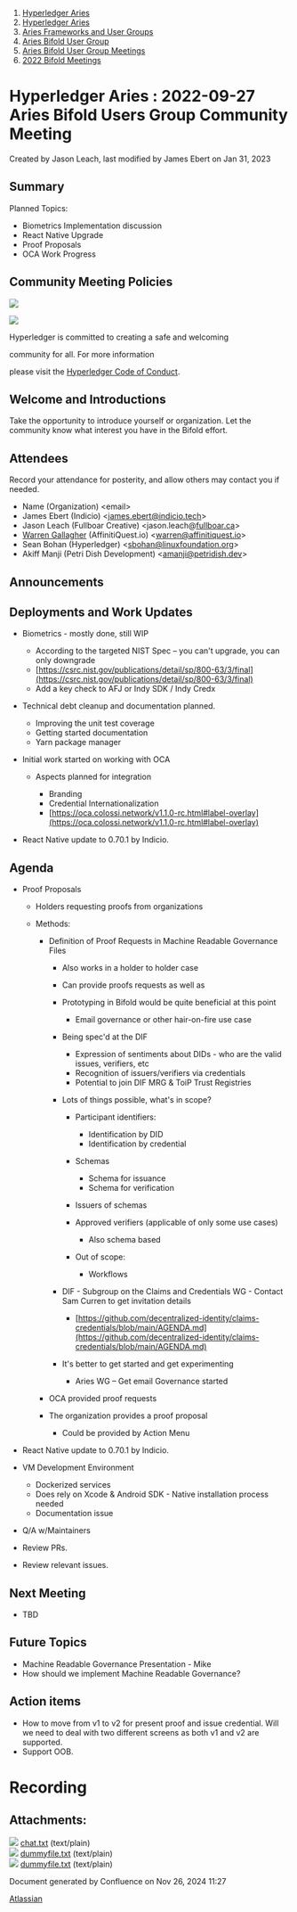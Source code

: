 1. [Hyperledger Aries](index.html)
2. [Hyperledger Aries](Hyperledger-Aries_18481154.html)
3. [Aries Frameworks and User Groups](Aries-Frameworks-and-User-Groups_18481290.html)
4. [Aries Bifold User Group](Aries-Bifold-User-Group_18490719.html)
5. [Aries Bifold User Group Meetings](Aries-Bifold-User-Group-Meetings_18490725.html)
6. [2022 Bifold Meetings](2022-Bifold-Meetings_18515892.html)

# Hyperledger Aries : 2022-09-27 Aries Bifold Users Group Community Meeting

Created by Jason Leach, last modified by James Ebert on Jan 31, 2023

## Summary

Planned Topics:

- Biometrics Implementation discussion
- React Native Upgrade
- Proof Proposals
- OCA Work Progress

## Community Meeting Policies

![](https://wiki.hyperledger.org/download/attachments/29034696/Antitrustnotice.png?version=1&modificationDate=1581695654000&api=v2)

![](https://wiki.hyperledger.org/download/attachments/2392771/welcome.png?version=2&modificationDate=1572450107000&api=v2)

Hyperledger is committed to creating a safe and welcoming

community for all. For more information

please visit the [Hyperledger Code of Conduct](https://lf-hyperledger.atlassian.net/wiki/display/HYP/Hyperledger+Code+of+Conduct).

## Welcome and Introductions

Take the opportunity to introduce yourself or organization. Let the community know what interest you have in the Bifold effort.

## Attendees

Record your attendance for posterity, and allow others may contact you if needed.

- Name (Organization) &lt;email&gt;
- James Ebert (Indicio) &lt;james.ebert@indicio.tech&gt;
- Jason Leach (Fullboar Creative) &lt;jason.leach@[fullboar.ca](http://fullboar.ca)&gt;
- [Warren Gallagher](https://lf-hyperledger.atlassian.net/wiki/people/557058:98b910cc-1131-4987-bc79-b6c4681c64ab?ref=confluence) (AffinitiQuest.io) &lt;warren@affinitiquest.io&gt;
- Sean Bohan (Hyperledger) &lt;sbohan@linuxfoundation.org&gt;
- Akiff Manji (Petri Dish Development) &lt;amanji@petridish.dev&gt;

## Announcements

## Deployments and Work Updates

- Biometrics - mostly done, still WIP
  
  - According to the targeted NIST Spec – you can't upgrade, you can only downgrade
  - [https://csrc.nist.gov/publications/detail/sp/800-63/3/final](https://csrc.nist.gov/publications/detail/sp/800-63/3/final)
  - Add a key check to AFJ or Indy SDK / Indy Credx
- Technical debt cleanup and documentation planned.
  
  - Improving the unit test coverage
  - Getting started documentation
  - Yarn package manager
- Initial work started on working with OCA
  
  - Aspects planned for integration
    
    - Branding
    - Credential Internationalization
    - [https://oca.colossi.network/v1.1.0-rc.html#label-overlay](https://oca.colossi.network/v1.1.0-rc.html#label-overlay)
- React Native update to 0.70.1 by Indicio.

## Agenda

- Proof Proposals
  
  - Holders requesting proofs from organizations
  - Methods:
    
    - Definition of Proof Requests in Machine Readable Governance Files
      
      - Also works in a holder to holder case
      - Can provide proofs requests as well as
      - Prototyping in Bifold would be quite beneficial at this point
        
        - Email governance or other hair-on-fire use case
      - Being spec'd at the DIF
        
        - Expression of sentiments about DIDs - who are the valid issues, verifiers, etc
        - Recognition of issuers/verifiers via credentials
        - Potential to join DIF MRG &amp; ToiP Trust Registries
      - Lots of things possible, what's in scope?
        
        - Participant identifiers:
          
          - Identification by DID
          - Identification by credential
        - Schemas
          
          - Schema for issuance
          - Schema for verification
        - Issuers of schemas
        - Approved verifiers (applicable of only some use cases)
          
          - Also schema based
        - Out of scope:
          
          - Workflows
      - DIF - Subgroup on the Claims and Credentials WG - Contact Sam Curren to get invitation details
        
        - [https://github.com/decentralized-identity/claims-credentials/blob/main/AGENDA.md](https://github.com/decentralized-identity/claims-credentials/blob/main/AGENDA.md)
      - It's better to get started and get experimenting
        
        - Aries WG – Get email Governance started
    - OCA provided proof requests
    - The organization provides a proof proposal
      
      - Could be provided by Action Menu
- React Native update to 0.70.1 by Indicio.
- VM Development Environment
  
  - Dockerized services
  - Does rely on Xcode &amp; Android SDK - Native installation process needed
  - Documentation issue
- Q/A w/Maintainers
- Review PRs.
- Review relevant issues.

## Next Meeting

- TBD

## Future Topics

- Machine Readable Governance Presentation - Mike
- How should we implement Machine Readable Governance?

## Action items

- How to move from v1 to v2 for present proof and issue credential. Will we need to deal with two different screens as both v1 and v2 are supported.
- Support OOB.

# Recording

## Attachments:

![](images/icons/bullet_blue.gif) [chat.txt](attachments/18498848/18516775.txt) (text/plain)  
![](images/icons/bullet_blue.gif) [dummyfile.txt](attachments/18498848/18516776.txt) (text/plain)  
![](images/icons/bullet_blue.gif) [dummyfile.txt](attachments/18498848/18516774.txt) (text/plain)

Document generated by Confluence on Nov 26, 2024 11:27

[Atlassian](http://www.atlassian.com/)

